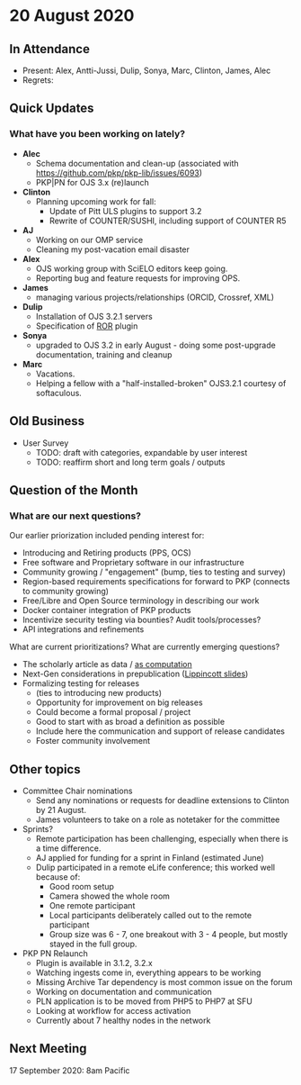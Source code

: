 # 20 August 2020

In Attendance
-------------
-   Present: Alex, Antti-Jussi, Dulip, Sonya,  Marc, Clinton, James, Alec
-   Regrets:

Quick Updates
-------------
### What have you been working on lately?
- **Alec**
    - Schema documentation and clean-up (associated with https://github.com/pkp/pkp-lib/issues/6093)
    - PKP|PN for OJS 3.x (re)launch
- **Clinton**
    - Planning upcoming work for fall:
        - Update of Pitt ULS plugins to support 3.2
        - Rewrite of COUNTER/SUSHI, including support of COUNTER R5
- **AJ**
    - Working on our OMP service
    - Cleaning my post-vacation email disaster
- **Alex**
    - OJS working group with SciELO editors keep going.
    - Reporting bug and feature requests for improving OPS.
- **James**
    - managing various projects/relationships (ORCID, Crossref, XML)
- **Dulip**
    - Installation of OJS 3.2.1 servers
    - Specification of [ROR](https://github.com/pkp/pkp-lib/issues/5912) plugin 
- **Sonya**
    - upgraded to OJS 3.2 in early August - doing some post-upgrade documentation, training and cleanup
- **Marc**
    - Vacations.
    - Helping a fellow with a "half-installed-broken" OJS3.2.1 courtesy of softaculous. 

Old Business
------------
* User Survey
    * TODO: draft with categories, expandable by user interest
    * TODO: reaffirm short and long term goals / outputs

Question of the Month
---------------------
### What are our next questions?
Our earlier priorization included pending interest for:
 * Introducing and Retiring products (PPS, OCS)
 * Free software and Proprietary software in our infrastructure
 * Community growing / "engagement" (bump, ties to testing and survey)
 * Region-based requirements specifications for forward to PKP (connects to community growing)
 * Free/Libre and Open Source terminology in describing our work
 * Docker container integration of PKP products
 * Incentivize security testing via bounties? Audit tools/processes?
 * API integrations and refinements

What are current prioritizations?  What are currently emerging questions?

* The scholarly article as data / [as computation](https://www.theatlantic.com/science/archive/2018/04/the-scientific-paper-is-obsolete/556676/)
* Next-Gen considerations in prepublication ([Lippincott slides](https://youtu.be/mheGzi1r4ag))
* Formalizing testing for releases
    * (ties to introducing new products)
    * Opportunity for improvement on big releases
    * Could become a formal proposal / project
    * Good to start with as broad a definition as possible
    * Include here the communication and support of release candidates
    * Foster community involvement


Other topics
------------
* Committee Chair nominations
    * Send any nominations or requests for deadline extensions to Clinton by 21 August.
    * James volunteers to take on a role as notetaker for the committee
* Sprints?
    * Remote participation has been challenging, especially when there is a time difference.
    * AJ applied for funding for a sprint in Finland (estimated June)
    * Dulip participated in a remote eLife conference; this worked well because of:
        * Good room setup
        * Camera showed the whole room
        * One remote participant
        * Local participants deliberately called out to the remote participant
        * Group size was 6 - 7, one breakout with 3 - 4 people, but mostly stayed in the full group.
* PKP PN Relaunch
    * Plugin is available in 3.1.2, 3.2.x
    * Watching ingests come in, everything appears to be working
    * Missing Archive Tar dependency is most common issue on the forum
    * Working on documentation and communication
    * PLN application is to be moved from PHP5 to PHP7 at SFU
    * Looking at workflow for access activation
    * Currently about 7 healthy nodes in the network

Next Meeting
------------

17 September 2020: 8am Pacific
